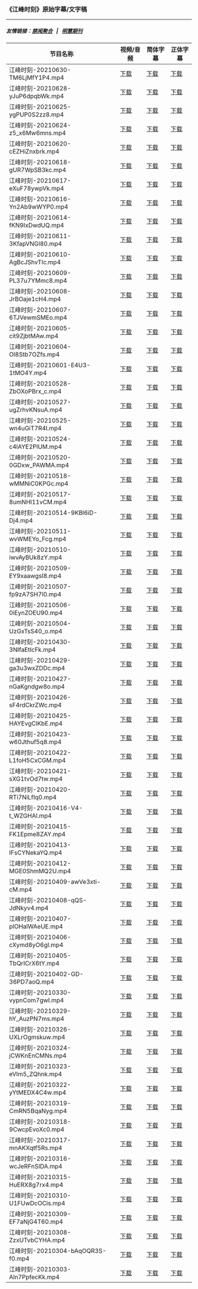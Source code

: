 ### 《江峰时刻》原始字幕/文字稿
---
##### 友情链接：[禁闻聚合](https://github.com/gfw-breaker/banned-news) &nbsp;&nbsp;|&nbsp;&nbsp; [明慧期刊](https://github.com/gfw-breaker/mh-qikan) 
| 节目名称 | 视频/音频 | 简体字幕 | 正体字幕 |
|---|---|---|---|
| 江峰时刻-20210630-TM6LjMfY1P4.mp4 | [下载](https://y2mate.com/zh-cn/search/TM6LjMfY1P4) | [下载](../channels/jiangfeng/_TM6LjMfY1P4.srt?raw=true) | [下载](../channels/jiangfeng/_TM6LjMfY1P4.tw.srt?raw=true) | 
| 江峰时刻-20210628-yJuP6dpqbWk.mp4 | [下载](https://y2mate.com/zh-cn/search/yJuP6dpqbWk) | [下载](../channels/jiangfeng/_yJuP6dpqbWk.srt?raw=true) | [下载](../channels/jiangfeng/_yJuP6dpqbWk.tw.srt?raw=true) | 
| 江峰时刻-20210625-ygPUP0S2zz8.mp4 | [下载](https://y2mate.com/zh-cn/search/ygPUP0S2zz8) | [下载](../channels/jiangfeng/_ygPUP0S2zz8.srt?raw=true) | [下载](../channels/jiangfeng/_ygPUP0S2zz8.tw.srt?raw=true) | 
| 江峰时刻-20210624-z5_x6Mw6mns.mp4 | [下载](https://y2mate.com/zh-cn/search/z5_x6Mw6mns) | [下载](../channels/jiangfeng/_z5_x6Mw6mns.srt?raw=true) | [下载](../channels/jiangfeng/_z5_x6Mw6mns.tw.srt?raw=true) | 
| 江峰时刻-20210620-cEZHiZnxbrk.mp4 | [下载](https://y2mate.com/zh-cn/search/cEZHiZnxbrk) | [下载](../channels/jiangfeng/_cEZHiZnxbrk.srt?raw=true) | [下载](../channels/jiangfeng/_cEZHiZnxbrk.tw.srt?raw=true) | 
| 江峰时刻-20210618-gUR7WpSB3kc.mp4 | [下载](https://y2mate.com/zh-cn/search/gUR7WpSB3kc) | [下载](../channels/jiangfeng/_gUR7WpSB3kc.srt?raw=true) | [下载](../channels/jiangfeng/_gUR7WpSB3kc.tw.srt?raw=true) | 
| 江峰时刻-20210617-eXuF78ywpVk.mp4 | [下载](https://y2mate.com/zh-cn/search/eXuF78ywpVk) | [下载](../channels/jiangfeng/_eXuF78ywpVk.srt?raw=true) | [下载](../channels/jiangfeng/_eXuF78ywpVk.tw.srt?raw=true) | 
| 江峰时刻-20210616-Yn2Ab9wWYP0.mp4 | [下载](https://y2mate.com/zh-cn/search/Yn2Ab9wWYP0) | [下载](../channels/jiangfeng/_Yn2Ab9wWYP0.srt?raw=true) | [下载](../channels/jiangfeng/_Yn2Ab9wWYP0.tw.srt?raw=true) | 
| 江峰时刻-20210614-fKN9IxDwdUQ.mp4 | [下载](https://y2mate.com/zh-cn/search/fKN9IxDwdUQ) | [下载](../channels/jiangfeng/_fKN9IxDwdUQ.srt?raw=true) | [下载](../channels/jiangfeng/_fKN9IxDwdUQ.tw.srt?raw=true) | 
| 江峰时刻-20210611-3KfapVNGl80.mp4 | [下载](https://y2mate.com/zh-cn/search/3KfapVNGl80) | [下载](../channels/jiangfeng/_3KfapVNGl80.srt?raw=true) | [下载](../channels/jiangfeng/_3KfapVNGl80.tw.srt?raw=true) | 
| 江峰时刻-20210610-AgBcJShvTIc.mp4 | [下载](https://y2mate.com/zh-cn/search/AgBcJShvTIc) | [下载](../channels/jiangfeng/_AgBcJShvTIc.srt?raw=true) | [下载](../channels/jiangfeng/_AgBcJShvTIc.tw.srt?raw=true) | 
| 江峰时刻-20210609-PL37u7YMmc8.mp4 | [下载](https://y2mate.com/zh-cn/search/PL37u7YMmc8) | [下载](../channels/jiangfeng/_PL37u7YMmc8.srt?raw=true) | [下载](../channels/jiangfeng/_PL37u7YMmc8.tw.srt?raw=true) | 
| 江峰时刻-20210608-JrBOaje1cH4.mp4 | [下载](https://y2mate.com/zh-cn/search/JrBOaje1cH4) | [下载](../channels/jiangfeng/_JrBOaje1cH4.srt?raw=true) | [下载](../channels/jiangfeng/_JrBOaje1cH4.tw.srt?raw=true) | 
| 江峰时刻-20210607-6TJVewmSMEo.mp4 | [下载](https://y2mate.com/zh-cn/search/6TJVewmSMEo) | [下载](../channels/jiangfeng/_6TJVewmSMEo.srt?raw=true) | [下载](../channels/jiangfeng/_6TJVewmSMEo.tw.srt?raw=true) | 
| 江峰时刻-20210605-cit9ZjbtMAw.mp4 | [下载](https://y2mate.com/zh-cn/search/cit9ZjbtMAw) | [下载](../channels/jiangfeng/_cit9ZjbtMAw.srt?raw=true) | [下载](../channels/jiangfeng/_cit9ZjbtMAw.tw.srt?raw=true) | 
| 江峰时刻-20210604-Ol8Stb7OZfs.mp4 | [下载](https://y2mate.com/zh-cn/search/Ol8Stb7OZfs) | [下载](../channels/jiangfeng/_Ol8Stb7OZfs.srt?raw=true) | [下载](../channels/jiangfeng/_Ol8Stb7OZfs.tw.srt?raw=true) | 
| 江峰时刻-20210601-E4U3-1tMO4Y.mp4 | [下载](https://y2mate.com/zh-cn/search/E4U3-1tMO4Y) | [下载](../channels/jiangfeng/_E4U3-1tMO4Y.srt?raw=true) | [下载](../channels/jiangfeng/_E4U3-1tMO4Y.tw.srt?raw=true) | 
| 江峰时刻-20210528-ZbOXoPBrx_c.mp4 | [下载](https://y2mate.com/zh-cn/search/ZbOXoPBrx_c) | [下载](../channels/jiangfeng/_ZbOXoPBrx_c.srt?raw=true) | [下载](../channels/jiangfeng/_ZbOXoPBrx_c.tw.srt?raw=true) | 
| 江峰时刻-20210527-ugZrhvKNsuA.mp4 | [下载](https://y2mate.com/zh-cn/search/ugZrhvKNsuA) | [下载](../channels/jiangfeng/_ugZrhvKNsuA.srt?raw=true) | [下载](../channels/jiangfeng/_ugZrhvKNsuA.tw.srt?raw=true) | 
| 江峰时刻-20210525-wn4uGiT7R4I.mp4 | [下载](https://y2mate.com/zh-cn/search/wn4uGiT7R4I) | [下载](../channels/jiangfeng/_wn4uGiT7R4I.srt?raw=true) | [下载](../channels/jiangfeng/_wn4uGiT7R4I.tw.srt?raw=true) | 
| 江峰时刻-20210524-c4lAYE2PlUM.mp4 | [下载](https://y2mate.com/zh-cn/search/c4lAYE2PlUM) | [下载](../channels/jiangfeng/_c4lAYE2PlUM.srt?raw=true) | [下载](../channels/jiangfeng/_c4lAYE2PlUM.tw.srt?raw=true) | 
| 江峰时刻-20210520-0GDxw_PAWMA.mp4 | [下载](https://y2mate.com/zh-cn/search/0GDxw_PAWMA) | [下载](../channels/jiangfeng/_0GDxw_PAWMA.srt?raw=true) | [下载](../channels/jiangfeng/_0GDxw_PAWMA.tw.srt?raw=true) | 
| 江峰时刻-20210518-wMMNiC0KPGc.mp4 | [下载](https://y2mate.com/zh-cn/search/wMMNiC0KPGc) | [下载](../channels/jiangfeng/_wMMNiC0KPGc.srt?raw=true) | [下载](../channels/jiangfeng/_wMMNiC0KPGc.tw.srt?raw=true) | 
| 江峰时刻-20210517-8umNHl11vCM.mp4 | [下载](https://y2mate.com/zh-cn/search/8umNHl11vCM) | [下载](../channels/jiangfeng/_8umNHl11vCM.srt?raw=true) | [下载](../channels/jiangfeng/_8umNHl11vCM.tw.srt?raw=true) | 
| 江峰时刻-20210514-9KBl6iD-Dj4.mp4 | [下载](https://y2mate.com/zh-cn/search/9KBl6iD-Dj4) | [下载](../channels/jiangfeng/_9KBl6iD-Dj4.srt?raw=true) | [下载](../channels/jiangfeng/_9KBl6iD-Dj4.tw.srt?raw=true) | 
| 江峰时刻-20210511-wvWMEYo_Fcg.mp4 | [下载](https://y2mate.com/zh-cn/search/wvWMEYo_Fcg) | [下载](../channels/jiangfeng/_wvWMEYo_Fcg.srt?raw=true) | [下载](../channels/jiangfeng/_wvWMEYo_Fcg.tw.srt?raw=true) | 
| 江峰时刻-20210510-iwvAyBUk8zY.mp4 | [下载](https://y2mate.com/zh-cn/search/iwvAyBUk8zY) | [下载](../channels/jiangfeng/_iwvAyBUk8zY.srt?raw=true) | [下载](../channels/jiangfeng/_iwvAyBUk8zY.tw.srt?raw=true) | 
| 江峰时刻-20210509-EY9xaawgsI8.mp4 | [下载](https://y2mate.com/zh-cn/search/EY9xaawgsI8) | [下载](../channels/jiangfeng/_EY9xaawgsI8.srt?raw=true) | [下载](../channels/jiangfeng/_EY9xaawgsI8.tw.srt?raw=true) | 
| 江峰时刻-20210507-fp9zA7SH7l0.mp4 | [下载](https://y2mate.com/zh-cn/search/fp9zA7SH7l0) | [下载](../channels/jiangfeng/_fp9zA7SH7l0.srt?raw=true) | [下载](../channels/jiangfeng/_fp9zA7SH7l0.tw.srt?raw=true) | 
| 江峰时刻-20210506-0iEynZOEU90.mp4 | [下载](https://y2mate.com/zh-cn/search/0iEynZOEU90) | [下载](../channels/jiangfeng/_0iEynZOEU90.srt?raw=true) | [下载](../channels/jiangfeng/_0iEynZOEU90.tw.srt?raw=true) | 
| 江峰时刻-20210504-UzGxTsS40_o.mp4 | [下载](https://y2mate.com/zh-cn/search/UzGxTsS40_o) | [下载](../channels/jiangfeng/_UzGxTsS40_o.srt?raw=true) | [下载](../channels/jiangfeng/_UzGxTsS40_o.tw.srt?raw=true) | 
| 江峰时刻-20210430-3NIfaEtIcFk.mp4 | [下载](https://y2mate.com/zh-cn/search/3NIfaEtIcFk) | [下载](../channels/jiangfeng/_3NIfaEtIcFk.srt?raw=true) | [下载](../channels/jiangfeng/_3NIfaEtIcFk.tw.srt?raw=true) | 
| 江峰时刻-20210429-ga3u3wxZDDc.mp4 | [下载](https://y2mate.com/zh-cn/search/ga3u3wxZDDc) | [下载](../channels/jiangfeng/_ga3u3wxZDDc.srt?raw=true) | [下载](../channels/jiangfeng/_ga3u3wxZDDc.tw.srt?raw=true) | 
| 江峰时刻-20210427-nGaKgndgw8o.mp4 | [下载](https://y2mate.com/zh-cn/search/nGaKgndgw8o) | [下载](../channels/jiangfeng/_nGaKgndgw8o.srt?raw=true) | [下载](../channels/jiangfeng/_nGaKgndgw8o.tw.srt?raw=true) | 
| 江峰时刻-20210426-sF4rdCkrZWc.mp4 | [下载](https://y2mate.com/zh-cn/search/sF4rdCkrZWc) | [下载](../channels/jiangfeng/_sF4rdCkrZWc.srt?raw=true) | [下载](../channels/jiangfeng/_sF4rdCkrZWc.tw.srt?raw=true) | 
| 江峰时刻-20210425-HAYEvgClKbE.mp4 | [下载](https://y2mate.com/zh-cn/search/HAYEvgClKbE) | [下载](../channels/jiangfeng/_HAYEvgClKbE.srt?raw=true) | [下载](../channels/jiangfeng/_HAYEvgClKbE.tw.srt?raw=true) | 
| 江峰时刻-20210423-w60Jthuf5q8.mp4 | [下载](https://y2mate.com/zh-cn/search/w60Jthuf5q8) | [下载](../channels/jiangfeng/_w60Jthuf5q8.srt?raw=true) | [下载](../channels/jiangfeng/_w60Jthuf5q8.tw.srt?raw=true) | 
| 江峰时刻-20210422-L1foH5CxCGM.mp4 | [下载](https://y2mate.com/zh-cn/search/L1foH5CxCGM) | [下载](../channels/jiangfeng/_L1foH5CxCGM.srt?raw=true) | [下载](../channels/jiangfeng/_L1foH5CxCGM.tw.srt?raw=true) | 
| 江峰时刻-20210421-sXG1tvOd7tw.mp4 | [下载](https://y2mate.com/zh-cn/search/sXG1tvOd7tw) | [下载](../channels/jiangfeng/_sXG1tvOd7tw.srt?raw=true) | [下载](../channels/jiangfeng/_sXG1tvOd7tw.tw.srt?raw=true) | 
| 江峰时刻-20210420-RTi7NiLfIq0.mp4 | [下载](https://y2mate.com/zh-cn/search/RTi7NiLfIq0) | [下载](../channels/jiangfeng/_RTi7NiLfIq0.srt?raw=true) | [下载](../channels/jiangfeng/_RTi7NiLfIq0.tw.srt?raw=true) | 
| 江峰时刻-20210416-V4-t_WZGHAI.mp4 | [下载](https://y2mate.com/zh-cn/search/V4-t_WZGHAI) | [下载](../channels/jiangfeng/_V4-t_WZGHAI.srt?raw=true) | [下载](../channels/jiangfeng/_V4-t_WZGHAI.tw.srt?raw=true) | 
| 江峰时刻-20210415-FK1Epme8ZAY.mp4 | [下载](https://y2mate.com/zh-cn/search/FK1Epme8ZAY) | [下载](../channels/jiangfeng/_FK1Epme8ZAY.srt?raw=true) | [下载](../channels/jiangfeng/_FK1Epme8ZAY.tw.srt?raw=true) | 
| 江峰时刻-20210413-IFsCYNekaYQ.mp4 | [下载](https://y2mate.com/zh-cn/search/IFsCYNekaYQ) | [下载](../channels/jiangfeng/_IFsCYNekaYQ.srt?raw=true) | [下载](../channels/jiangfeng/_IFsCYNekaYQ.tw.srt?raw=true) | 
| 江峰时刻-20210412-MGE0ShmMQ2U.mp4 | [下载](https://y2mate.com/zh-cn/search/MGE0ShmMQ2U) | [下载](../channels/jiangfeng/_MGE0ShmMQ2U.srt?raw=true) | [下载](../channels/jiangfeng/_MGE0ShmMQ2U.tw.srt?raw=true) | 
| 江峰时刻-20210409-awVe3xti-cM.mp4 | [下载](https://y2mate.com/zh-cn/search/awVe3xti-cM) | [下载](../channels/jiangfeng/_awVe3xti-cM.srt?raw=true) | [下载](../channels/jiangfeng/_awVe3xti-cM.tw.srt?raw=true) | 
| 江峰时刻-20210408-qQS-JdNkyv4.mp4 | [下载](https://y2mate.com/zh-cn/search/qQS-JdNkyv4) | [下载](../channels/jiangfeng/_qQS-JdNkyv4.srt?raw=true) | [下载](../channels/jiangfeng/_qQS-JdNkyv4.tw.srt?raw=true) | 
| 江峰时刻-20210407-plOHalWAeUE.mp4 | [下载](https://y2mate.com/zh-cn/search/plOHalWAeUE) | [下载](../channels/jiangfeng/_plOHalWAeUE.srt?raw=true) | [下载](../channels/jiangfeng/_plOHalWAeUE.tw.srt?raw=true) | 
| 江峰时刻-20210406-cXymd8yO6gI.mp4 | [下载](https://y2mate.com/zh-cn/search/cXymd8yO6gI) | [下载](../channels/jiangfeng/_cXymd8yO6gI.srt?raw=true) | [下载](../channels/jiangfeng/_cXymd8yO6gI.tw.srt?raw=true) | 
| 江峰时刻-20210405-TbQrICrX6tY.mp4 | [下载](https://y2mate.com/zh-cn/search/TbQrICrX6tY) | [下载](../channels/jiangfeng/_TbQrICrX6tY.srt?raw=true) | [下载](../channels/jiangfeng/_TbQrICrX6tY.tw.srt?raw=true) | 
| 江峰时刻-20210402-GD-36PD7aoQ.mp4 | [下载](https://y2mate.com/zh-cn/search/GD-36PD7aoQ) | [下载](../channels/jiangfeng/_GD-36PD7aoQ.srt?raw=true) | [下载](../channels/jiangfeng/_GD-36PD7aoQ.tw.srt?raw=true) | 
| 江峰时刻-20210330-vypnCom7gwI.mp4 | [下载](https://y2mate.com/zh-cn/search/vypnCom7gwI) | [下载](../channels/jiangfeng/_vypnCom7gwI.srt?raw=true) | [下载](../channels/jiangfeng/_vypnCom7gwI.tw.srt?raw=true) | 
| 江峰时刻-20210329-hY_AuzPN7ms.mp4 | [下载](https://y2mate.com/zh-cn/search/hY_AuzPN7ms) | [下载](../channels/jiangfeng/_hY_AuzPN7ms.srt?raw=true) | [下载](../channels/jiangfeng/_hY_AuzPN7ms.tw.srt?raw=true) | 
| 江峰时刻-20210326-UXLrOgmskuw.mp4 | [下载](https://y2mate.com/zh-cn/search/UXLrOgmskuw) | [下载](../channels/jiangfeng/_UXLrOgmskuw.srt?raw=true) | [下载](../channels/jiangfeng/_UXLrOgmskuw.tw.srt?raw=true) | 
| 江峰时刻-20210324-jCWKnEnCMNs.mp4 | [下载](https://y2mate.com/zh-cn/search/jCWKnEnCMNs) | [下载](../channels/jiangfeng/_jCWKnEnCMNs.srt?raw=true) | [下载](../channels/jiangfeng/_jCWKnEnCMNs.tw.srt?raw=true) | 
| 江峰时刻-20210323-eVlm5_ZQhnk.mp4 | [下载](https://y2mate.com/zh-cn/search/eVlm5_ZQhnk) | [下载](../channels/jiangfeng/_eVlm5_ZQhnk.srt?raw=true) | [下载](../channels/jiangfeng/_eVlm5_ZQhnk.tw.srt?raw=true) | 
| 江峰时刻-20210322-yYtMEDX4C4w.mp4 | [下载](https://y2mate.com/zh-cn/search/yYtMEDX4C4w) | [下载](../channels/jiangfeng/_yYtMEDX4C4w.srt?raw=true) | [下载](../channels/jiangfeng/_yYtMEDX4C4w.tw.srt?raw=true) | 
| 江峰时刻-20210319-CmRN5BqaNyg.mp4 | [下载](https://y2mate.com/zh-cn/search/CmRN5BqaNyg) | [下载](../channels/jiangfeng/_CmRN5BqaNyg.srt?raw=true) | [下载](../channels/jiangfeng/_CmRN5BqaNyg.tw.srt?raw=true) | 
| 江峰时刻-20210318-9CwcpEvoXc0.mp4 | [下载](https://y2mate.com/zh-cn/search/9CwcpEvoXc0) | [下载](../channels/jiangfeng/_9CwcpEvoXc0.srt?raw=true) | [下载](../channels/jiangfeng/_9CwcpEvoXc0.tw.srt?raw=true) | 
| 江峰时刻-20210317-mnAKXqtf5Rs.mp4 | [下载](https://y2mate.com/zh-cn/search/mnAKXqtf5Rs) | [下载](../channels/jiangfeng/_mnAKXqtf5Rs.srt?raw=true) | [下载](../channels/jiangfeng/_mnAKXqtf5Rs.tw.srt?raw=true) | 
| 江峰时刻-20210316-wcJeRFnSIDA.mp4 | [下载](https://y2mate.com/zh-cn/search/wcJeRFnSIDA) | [下载](../channels/jiangfeng/_wcJeRFnSIDA.srt?raw=true) | [下载](../channels/jiangfeng/_wcJeRFnSIDA.tw.srt?raw=true) | 
| 江峰时刻-20210315-HuERX8g7rx4.mp4 | [下载](https://y2mate.com/zh-cn/search/HuERX8g7rx4) | [下载](../channels/jiangfeng/_HuERX8g7rx4.srt?raw=true) | [下载](../channels/jiangfeng/_HuERX8g7rx4.tw.srt?raw=true) | 
| 江峰时刻-20210310-U1FUwDcOCis.mp4 | [下载](https://y2mate.com/zh-cn/search/U1FUwDcOCis) | [下载](../channels/jiangfeng/_U1FUwDcOCis.srt?raw=true) | [下载](../channels/jiangfeng/_U1FUwDcOCis.tw.srt?raw=true) | 
| 江峰时刻-20210309-EF7aNjG4T60.mp4 | [下载](https://y2mate.com/zh-cn/search/EF7aNjG4T60) | [下载](../channels/jiangfeng/_EF7aNjG4T60.srt?raw=true) | [下载](../channels/jiangfeng/_EF7aNjG4T60.tw.srt?raw=true) | 
| 江峰时刻-20210308-ZzxUTvbCYHA.mp4 | [下载](https://y2mate.com/zh-cn/search/ZzxUTvbCYHA) | [下载](../channels/jiangfeng/_ZzxUTvbCYHA.srt?raw=true) | [下载](../channels/jiangfeng/_ZzxUTvbCYHA.tw.srt?raw=true) | 
| 江峰时刻-20210304-bAqOQR3S-f0.mp4 | [下载](https://y2mate.com/zh-cn/search/bAqOQR3S-f0) | [下载](../channels/jiangfeng/_bAqOQR3S-f0.srt?raw=true) | [下载](../channels/jiangfeng/_bAqOQR3S-f0.tw.srt?raw=true) | 
| 江峰时刻-20210303-Aln7PpfecKk.mp4 | [下载](https://y2mate.com/zh-cn/search/Aln7PpfecKk) | [下载](../channels/jiangfeng/_Aln7PpfecKk.srt?raw=true) | [下载](../channels/jiangfeng/_Aln7PpfecKk.tw.srt?raw=true) | 
